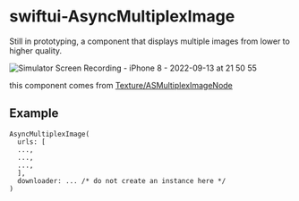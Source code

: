 # swiftui-AsyncMultiplexImage

Still in prototyping, a component that displays multiple images from lower to higher quality.

![Simulator Screen Recording - iPhone 8 - 2022-09-13 at 21 50 55](https://user-images.githubusercontent.com/1888355/189911326-6ce3b24a-ba0a-4b5f-aa1d-7c048e8c64cd.gif)

this component comes from [Texture/ASMultiplexImageNode](https://github.com/TextureGroup/Texture/blob/master/Source/ASMultiplexImageNode.h)

## Example

```
AsyncMultiplexImage(
  urls: [
  ...,
  ...,
  ...,
  ],
  downloader: ... /* do not create an instance here */
)
```
